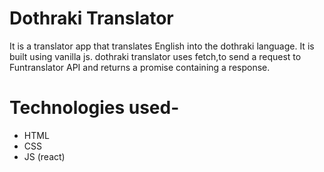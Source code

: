 # Dothraki Translator
It is a translator app that translates English into the dothraki language. It is built using vanilla js. dothraki translator uses fetch,to send a request to Funtranslator API and returns a promise containing a response.

# Technologies used-
  * HTML
  * CSS
  * JS (react)


